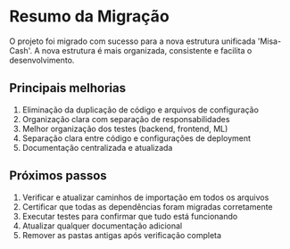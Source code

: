 # Resumo da Migração
O projeto foi migrado com sucesso para a nova estrutura unificada 'Misa-Cash'. A nova estrutura é mais organizada, consistente e facilita o desenvolvimento.


## Principais melhorias

1. Eliminação da duplicação de código e arquivos de configuração
2. Organização clara com separação de responsabilidades
3. Melhor organização dos testes (backend, frontend, ML)
4. Separação clara entre código e configurações de deployment
5. Documentação centralizada e atualizada


## Próximos passos

1. Verificar e atualizar caminhos de importação em todos os arquivos
2. Certificar que todas as dependências foram migradas corretamente
3. Executar testes para confirmar que tudo está funcionando
4. Atualizar qualquer documentação adicional
5. Remover as pastas antigas após verificação completa

